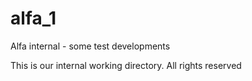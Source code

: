 # alfa_1
Alfa internal - some test developments

This is our internal working directory. All rights reserved
